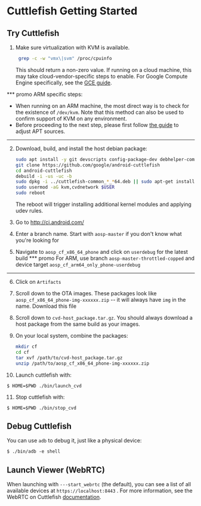 # Cuttlefish Getting Started

## Try Cuttlefish

1. Make sure virtualization with KVM is available.

   ```bash
    grep -c -w "vmx\|svm" /proc/cpuinfo
    ```

   This should return a non-zero value. If running on a cloud machine, this may
   take cloud-vendor-specific steps to enable. For Google Compute Engine
   specifically, see the [GCE guide].

  [GCE guide]: https://cloud.google.com/compute/docs/instances/enable-nested-virtualization-vm-instances

*** promo
   ARM specific steps:
   - When running on an ARM machine, the most direct way is to check
   for the existence of `/dev/kvm`. Note that this method can also be used to
   confirm support of KVM on any environment.
   - Before proceeding to the next step, please first follow
   [the guide](multiarch-howto.md) to adjust APT sources.
***

2. Download, build, and install the host debian package:

   ```bash
   sudo apt install -y git devscripts config-package-dev debhelper-compat golang
   git clone https://github.com/google/android-cuttlefish
   cd android-cuttlefish
   debuild -i -us -uc -b
   sudo dpkg -i ../cuttlefish-common_*_*64.deb || sudo apt-get install -f
   sudo usermod -aG kvm,cvdnetwork $USER
   sudo reboot
   ```

   The reboot will trigger installing additional kernel modules and applying
   udev rules.

3. Go to http://ci.android.com/
4. Enter a branch name. Start with `aosp-master` if you don't know what you're
   looking for
5. Navigate to `aosp_cf_x86_64_phone` and click on `userdebug` for the latest build
*** promo
   For ARM, use branch `aosp-master-throttled-copped` and device target `aosp_cf_arm64_only_phone-userdebug`
***

6. Click on `Artifacts`
7. Scroll down to the OTA images. These packages look like
   `aosp_cf_x86_64_phone-img-xxxxxx.zip` -- it will always have `img` in the name.
   Download this file
8. Scroll down to `cvd-host_package.tar.gz`. You should always download a host
   package from the same build as your images.
9. On your local system, combine the packages:

   ```bash
   mkdir cf
   cd cf
   tar xvf /path/to/cvd-host_package.tar.gz
   unzip /path/to/aosp_cf_x86_64_phone-img-xxxxxx.zip
   ```

10. Launch cuttlefish with:

   `$ HOME=$PWD ./bin/launch_cvd`

11. Stop cuttlefish with:

   `$ HOME=$PWD ./bin/stop_cvd`

## Debug Cuttlefish

You can use `adb` to debug it, just like a physical device:

   `$ ./bin/adb -e shell`

## Launch Viewer (WebRTC)

When launching with `---start_webrtc` (the default), you can see a list of all
available devices at `https://localhost:8443` . For more information, see the
WebRTC on Cuttlefish
[documentation](https://source.android.com/setup/create/cuttlefish-ref-webrtc).

